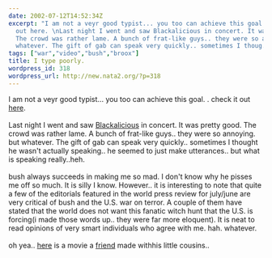 ```yaml
---
date: 2002-07-12T14:52:34Z
excerpt: "I am not a veyr good typist... you too can achieve this goal. . check it
  out here. \nLast night I went and saw Blackalicious in concert. It was pretty good.
  The crowd was rather lame. A bunch of frat-like guys.. they were so annoying. but
  whatever. The gift of gab can speak very quickly.. sometimes I thoug..."
tags: ["war","video","bush","broox"]
title: I type poorly.
wordpress_id: 318
wordpress_url: http://new.nata2.org/?p=318
---
```


I am not a veyr good typist... you too can achieve this goal. . check it out <a href="http://typera.solutions.fi/">here</a>. <br/><br/>
Last night I went and saw <a href="http://blackalicious.com/">Blackalicious</a> in concert. It was pretty good. The crowd was rather lame. A bunch of frat-like guys.. they were so annoying. but whatever. The gift of gab can speak very quickly.. sometimes I thought he wasn't actually speaking.. he seemed to just make utterances.. but what is speaking really..heh.<br/><br/>bush always succeeds in making me so mad. I don't know why he pisses me off so much. It is silly I know. However.. it is interesting to note that quite a few of the editorials featured in the world press review for july/june are very critical of bush and the U.S. war on terror. A couple of them have stated that the world does not want this fanatic witch hunt that the U.S. is forcing(i made those words up.. they were far more eloquent). It is neat to read opinions of very smart individuals who agree with me. hah. whatever.<br/><br/>oh yea.. <a href="http://derek.broox.com/videos/smallCIA.wmv">here</a> is a movie a <a href="http://www.derek.broox.com">friend</a> made withhis little cousins.. 

